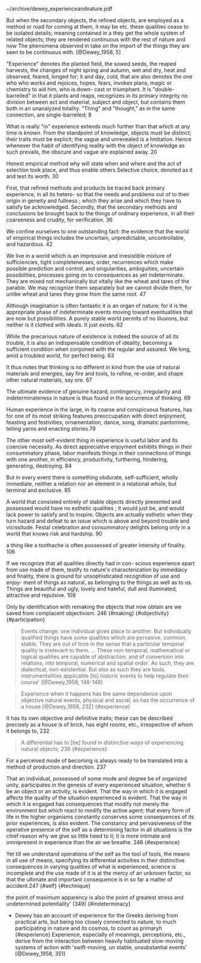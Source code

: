 ~/archive/dewey_experienceandnature.pdf

But when the secondary objects, the refined objects, are employed as a method or road for coming at them, it may be etc. these qualities cease to be isolated details; meaning contained in a they get the whole system of related objects; they are rendered continuous with the rest of nature and now The phenomena observed in take on the import of the things they are seen to be continuous with. [@Dewey_1958, 5] 

"Experience" denotes the planted field, the sowed seeds, the reaped harvests, the changes of night spring and autumn, wet and dry, heat and observed, feared, longed for; it and day, cold, that are also denotes the one who who works and rejoices, hopes, fears, invokes plans, magic or chemistry to aid him, who is down- cast or triumphant. It is "double-barrelled" in that it plants and reaps, recognizes in its primary integrity no division between act and material, subject and object, but contains them both in an unanalyzed totality. "Thing" and "thought," as in the same connection, are single-barrelled; 8

What is really "in" experience extends much further than that which at any time is *known.* From the standpoint of  knowledge, objects must be distinct; their traits must be explicit; the vague and unrevealed is a limitation. Hence whenever the habit of identifying reality with the object of knowledge as such prevails, the obscure and vague are explained away. 20

Honest empirical method why will state when and where and the act of selection took place, and thus enable others Selective choice, denoted as it and test its worth. 30

First, that refined methods and products be traced back primary experience, in all its hetero- so that the needs and problems out of to their origin in geneity and fullness ; which they arise and which they have to satisfy be acknowledged. Secondly, that the secondary methods and conclusions be brought back to the things of ordinary experience, in all their coarseness and crudity, for verification. 36

We confine ourselves to one outstanding fact: the evidence that the world of empirical things includes the uncertain, unpredictable, uncontrollable, and hazardous. 42

We live in a world which is an impressive and irresistible mixture of sufficiencies, tight completenesses, order, recurrences which make possible prediction and control, and singularities, ambiguities, uncertain possibilities, processes going on to consequences as yet indeterminate. They are mixed not mechanically but vitally like the wheat and tares of the parable. We may recognize them separately but we cannot divide them, for unlike wheat and tares they grow from the same root. 47

Although imagination is often fantastic it is an organ of nature; for it is the appropriate phase of indeterminate events moving toward eventualities that are now but possibilities. A purely stable world permits of no illusions, but neither is it clothed with ideals. It just exists. 62


While the precarious nature of existence is indeed the source of all its trouble, it is also an indispensable condition of ideality, becoming a sufficient condition when conjoined with the regular and assured. We long, amid a troubled world, for perfect being. 63


It thus notes that thinking is no different in kind from the use of natural materials and energies, say fire and tools, to refine, re-order, and shape other natural materials, say ore. 67

The ultimate evidence of genuine hazard, contingency, irregularity and indeterminateness in nature is thus found in the occurrence of thinking. 69

Human experience in the large, in its coarse and conspicuous features, has for one of its most striking features preoccupation with direct enjoyment, feasting and festivities; ornamentation, dance, song, dramatic pantomime, telling yarns and enacting stories.79 

The other most self-evident thing in experience is useful labor and its coercive necessity. As direct appreciative enjoyment exhibits things in their consummatory phase, labor manifests things in their connections of things with one another, in efficiency, productivity, furthering, hindering, generating, destroying. 84 

But in every event there is something obdurate, self-sufficient, wholly immediate, neither a relation nor an element in a relational whole, but terminal and exclusive. 85

A world that consisted entirely of stable objects directly presented and possessed would have no esthetic qualities ; it would just be, and would lack power to satisfy and to inspire. Objects are actually esthetic when they turn hazard and defeat to an issue which is above and beyond trouble and vicissitude. Festal celebration and consummatory delights belong only in a world that knows risk and hardship. 90

 a thing like a toothache is often possessed of greater intensity of finality. 106

If we recognize that all qualities directly had in con- scious experience apart from use made of them, testify to nature's characterization by immediacy and finality, there is ground for unsophisticated recognition of use and enjoy- ment of things as natural, as belonging to the things as well as to us. Things are beautiful and ugly, lovely and hateful, dull and illuminated, attractive and repulsive. 108

Only by identification with remaking the objects that  now obtain are we saved from complacent objectivism. 246 {#making} {#objectivity}{#participation}

> Events change; one individual gives place to another. But individually qualified things have some qualities which are pervasive, common, stable. They are out of time in the sense that a particular temporal quality is irrelevant to them. ... These non-temporal, mathematical or logical qualities are capable of abstraction, and of conversion into relations, into temporal, numerical and spatial _order_. As such, they are dialectical, non-existential. But also as such they are tools, instrumentalities applicable [to] historic events to help regulate their course' [@Dewey_1958, 148-149]

> Experience when it happens has the same dependence upon objective natural events, physical and social, as has the occurrence of a house [@Dewey_1958, 232]  {#experience}

It has its own objective and definitive traits; these can be described precisely as a house is of brick, has eight rooms, etc., irrespective of whom it belongs to, 232

>A differential has to [be] found in distinctive _ways_ of experiencing natural objects;  236 {#experience}

For a perceived mode of becoming is always ready to be translated into a method of production and direction. 237

That an individual, possessed of some mode and degree be of organized unity, participates in the genesis of every experienced situation, whether it be an object or an activity, is evident. That the way in which it is engaged affects the quality of the situation experienced is evident. That the way in which it is engaged has consequences that modify not merely the environment but which react to modify the active agent; that every form of life in the higher organisms constantly conserves some consequences of its prior experiences, is also evident. The constancy and pervasiveness of the operative presence of the self as a determining factor in all situations is the chief reason why we give so little heed to it; it is more intimate and omnipresent in experience than the air we breathe. 246 {#experience}

Yet till we understand operations of the self as the tool of tools, the means in all use of means, specifying its differential activities in their distinctive consequences in varying qualities of what is experienced, science is incomplete and the use made of it is at the mercy of an unknown factor, so that the ultimate and important consequence is in so far a matter of accident.247 {#self} {#technique}


the point of maximum apparency is also the point of greatest stress and undetermined potentiality' (349) {#indeterminacy}

- Dewey has an account of experience for the Greeks deriving from practical arts, but being too closely connected to nature, to much participating in nature and its cosmos, to count as primaryh {#experience} Experience, especially of meanings, perceptions, etc., derive from the interaction between heavily habituated slow-moving systems of action with 'swift-moving, un stable, unsubstantial events' [@Dewey_1958, 351]
